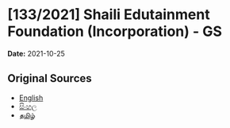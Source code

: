 # [133/2021] Shaili Edutainment Foundation (Incorporation) - GS

**Date:** 2021-10-25

## Original Sources

- [English](https://documents.gov.lk/view/bills/2021/10/133-2021_E.pdf)
- [සිංහල](https://documents.gov.lk/view/bills/2021/10/133-2021_S.pdf)
- [தமிழ்](https://documents.gov.lk/view/bills/2021/10/133-2021_T.pdf)
